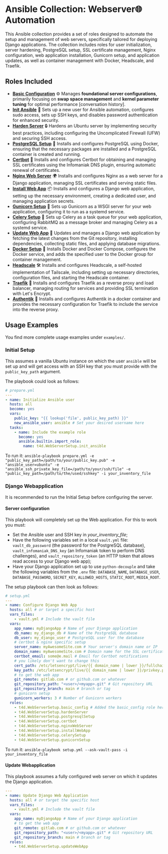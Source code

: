 # Ansible Collection: Webserver🌐 Automation
This Ansible collection provides a set of roles designed to automate the setup and management of web servers, specifically tailored for deploying Django applications. The collection includes roles for user initialization, server hardening, PostgreSQL setup, SSL certificate management, Nginx configuration, web application installation, Gunicorn setup, and application updates, as well as container management with Docker, Headscale, and Traefik.

## Roles Included

*   **[Basic Configuration](roles/basic_config/README.md)** ⚙️
    Manages **foundational server configurations**, primarily focusing on **swap space management** and **kernel parameter tuning** for optimal performance [conversation history].
*   **[Init Ansible](roles/init_ansible/README.md)** 👤
    Sets up a new user for Ansible automation, configures sudo access, sets up SSH keys, and disables password authentication for enhanced security.
*   **[Harden Server](roles/harden_server/README.md)** 🔒
    Hardens an Ubuntu server by implementing security best practices, including configuring the Uncomplicated Firewall (UFW) and securing SSH access.
*   **[PostgreSQL Setup](roles/postgresql_setup/README.md)** 🐘
    Installs and configures PostgreSQL using Docker, ensuring that the necessary packages are installed and a PostgreSQL container is created and running.
*   **[Certbot](roles/certbot/README.md)** 🔑
    Installs and configures Certbot for obtaining and managing SSL certificates using the Infomaniak DNS plugin, ensuring automatic renewal of certificates.
*   **[Nginx Web Server](roles/nginx_web_server/README.md)** 🌍
    Installs and configures Nginx as a web server for a Django application, managing SSL certificates and serving static files.
*   **[Install Web App](roles/install_web_app/README.md)** 📦
    Installs and configures a Django web application, setting up the necessary environment, creating a dedicated user, and managing application secrets.
*   **[Gunicorn Setup](roles/gunicorn_setup/README.md)** 🚀
    Sets up Gunicorn as a WSGI server for your web application, configuring it to run as a systemd service.
*   **[Celery Setup](roles/celery_setup/README.md)** 🍃
    Sets up Celery as a task queue for your web application, configuring RabbitMQ as a message broker and managing Celery as a systemd service.
*   **[Update Web App](roles/update_web_app/README.md)** 🔄
    Updates and manages a Django web application by fetching the latest changes from the Git repository, installing dependencies, collecting static files, and applying database migrations.
*   **[Docker Setup](roles/docker_setup/README.md)** 🐳
    Installs Docker and Docker Compose, configures the Docker service, and adds the specified user to the Docker group for container management.
*   **[Headscale](roles/headscale/README.md)** 🛠️
    Installs and configures Headscale, a self-hosted implementation of Tailscale, including setting up necessary directories, configuration files, and starting the Headscale container.
*   **[Traefik](roles/traefik/README.md)** 🚦
    Installs and configures Traefik as a reverse proxy and load balancer, managing routing for services and providing SSL termination with Let's Encrypt.
*   **[Authentik](roles/authentik/README.md)** 🛂
    Installs and configures Authentik in a docker container and provides the necessary configuration for Traefik to include the service into the reverse proxy.

## Usage Examples
You find more complete usage examples under `examples/`.

### Initial Setup
This assumes a vanilla Ubuntu instance on which the user `ansible` will be set up and will get access with an SSH key that you must provide with the `public_key_path` argument.

The playbook could look as follows:
```yaml
# prepare.yml
---
- name: Initialize Ansible user
  hosts: all
  become: yes
  vars:
    public_key: "{{ lookup('file', public_key_path) }}"
    new_ansible_user: ansible # Set your desired username here
  tasks:
    - name: Include the example role
      become: yes
      ansible.builtin.import_role:
        name: t4d.WebServerSetup.init_ansible
```

To run it:
`ansible-playbook prepare.yml -e "public_key_path=/path/to/your/public_key.pub" -e "ansible_user=ubuntu" -e "ansible_ssh_private_key_file=/path/to/your/ssh/file" -e "public_key_path=/path/to/the/used/sshkey" -i your_inventory_file`

### Django Webapplication
It is recommended to run the Initial Setup before configuring the server.

#### Server configuration
This playbook will completely set up the Web application. For this to work you must:
*   Set the Ansible user and SSH key in *your_inventory_file*;
*   Have the following variables set in a local `vault.yml` file: `vault_db_password` (the password for the PostgreSQL database), `vault_infomaniak_DNS_key` (an Infomaniak token to perform DNS challenges), and `vault_repository_token` (an HTTP token that allows read access to your Django web app);
*   Have your Django application set up to use `python-decouple` and take the following variables from the `.env` file: `DATABASE_NAME`, `DATABASE_USER`, `DATABASE_PASSWORD`, `SECRET_KEY`, `ALLOWED_HOSTS`, `STATIC_ROOT`, `MEDIA_ROOT`.

The setup playbook can then look as follows:
```yaml
# setup.yml
---
- name: Configure Django Web App
  hosts: all # or target a specific host
  vars_files:
    - vault.yml # Include the vault file
  vars:
    app_name: myDjangoApp # Name of your Django application
    db_name: my_django_db # Name of the PostgreSQL database
    db_user: my_django_user # PostgreSQL user for the database
    # certbot & nginx specific setup
    server_name: myAwesomeSite.com # Your server's domain name or IP
    domain_name: myAwesomeSite.com # Domain name for the SSL certificate
    certbot_email: some@e.mail # Email for Certbot notifications
    # you likely don't want to change this
    cert_path: /etc/letsencrypt/live/{{ domain_name | lower }}/fullchain.pem
    key_path: /etc/letsencrypt/live/{{ domain_name | lower }}/privkey.pem
    # to get the web app
    git_remote: gitlab.com # or github.com or whatever
    git_repository_path: "<user>/<myapp>.git" # Git repository URL
    git_repository_branch: main # branch or tag
    # gunicorn setup
    gunicorn_workers: 3 # Number of Gunicorn workers
  roles:
    - t4d.WebServerSetup.basic_config # Added the basic_config role here
    - t4d.WebServerSetup.hardenServer
    - t4d.WebServerSetup.postgresqlSetup
    - t4d.WebServerSetup.certbot
    - t4d.WebServerSetup.nginxWebServer
    - t4d.WebServerSetup.installWebApp
    - t4d.WebServerSetup.celerySetup
    - t4d.WebServerSetup.gunicornSetup
```

To run it:
`ansible-playbook setup.yml --ask-vault-pass -i your_inventory_file`

#### Update Webapplication
This playbook assumes a fully configured web server on which it updates the Django application.
```yaml
---
- name: Update Django Web Application
  hosts: all # or target the specific host
  vars_files:
    - vault.yml # Include the vault file
  vars:
    app_name: myDjangoApp # Name of your Django application
    # to get the web app
    git_remote: gitlab.com # or github.com or whatever
    git_repository_path: "<user>/<myapp>.git" # Git repository URL
    git_repository_branch: main # branch or tag
  roles:
    - t4d.WebServerSetup.updateWebApp
```
